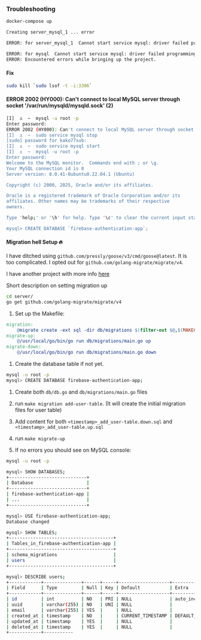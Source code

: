 ### Troubleshooting

```bash
docker-compose up

Creating server_mysql_1 ... error

ERROR: for server_mysql_1  Cannot start service mysql: driver failed programming external connectivity on endpoint server_mysql_1 (57c6251c98ec133f2b7c1ed144456d964bae3af321c2dc4c0ca8f374944840e9): failed to bind port 0.0.0.0:3306/tcp: Error starting userland proxy: listen tcp4 0.0.0.0:3306: bind: address already in use

ERROR: for mysql  Cannot start service mysql: driver failed programming external connectivity on endpoint server_mysql_1 (57c6251c98ec133f2b7c1ed144456d964bae3af321c2dc4c0ca8f374944840e9): failed to bind port 0.0.0.0:3306/tcp: Error starting userland proxy: listen tcp4 0.0.0.0:3306: bind: address already in use
ERROR: Encountered errors while bringing up the project.
```

#### Fix

```bash
sudo kill `sudo lsof -t -i:3306`
```

#### ERROR 2002 (HY000): Can't connect to local MySQL server through socket '/var/run/mysqld/mysqld.sock' (2)

```bash
[I]  ⚓  ~  mysql -u root -p
Enter password:
ERROR 2002 (HY000): Can't connect to local MySQL server through socket '/var/run/mysqld/mysqld.sock' (2)
[I]  ⚓  ~  sudo service mysql stop
[sudo] password for kako77sub:
[I]  ⚓  ~  sudo service mysql start
[I]  ⚓  ~  mysql -u root -p
Enter password:
Welcome to the MySQL monitor.  Commands end with ; or \g.
Your MySQL connection id is 8
Server version: 8.0.41-0ubuntu0.22.04.1 (Ubuntu)

Copyright (c) 2000, 2025, Oracle and/or its affiliates.

Oracle is a registered trademark of Oracle Corporation and/or its
affiliates. Other names may be trademarks of their respective
owners.

Type 'help;' or '\h' for help. Type '\c' to clear the current input statement.

mysql> CREATE DATABASE `firebase-authentication-app`;
```

#### Migration hell Setup :fire:

I have ditched using `github.com/pressly/goose/v3/cmd/goose@latest`. It is too complicated. I opted out for `github.com/golang-migrate/migrate/v4`.

I have another project with more info [here](https://github.com/vinicius77/ecom/blob/master/SETUP.md)

Short description on setting migration up

```bash
cd server/
go get github.com/golang-migrate/migrate/v4
```

1. Set up the Makefile:

```makefile
migration:
	@migrate create -ext sql -dir db/migrations $(filter-out $@,$(MAKECMDGOALS))
migrate-up:
	@/usr/local/go/bin/go run db/migrations/main.go up
migrate-down:
	@/usr/local/go/bin/go run db/migrations/main.go down
```

1. Create the database table if not yet.

```bash
mysql -u root -p
mysql> CREATE DATABASE firebase-authentication-app;
```

1. Create both `db/db.go` and `db/migrations/main.go` files

1. run `make migration add-user-table`. (It will create the initial migration files for user table)

1. Add content for both `<timestamp>_add_user-table.down.sql` and `<timestamp>_add_user-table.up.sql`

1. run `make migrate-up`

1. If no errors you should see on MySQL console:

```bash
mysql -u root -p

mysql> SHOW DATABASES;
+-----------------------------+
| Database                    |
+-----------------------------+
| firebase-authentication-app |
| ...                         |
+-----------------------------+

mysql> USE firebase-authentication-app;
Database changed

mysql> SHOW TABLES;
+---------------------------------------+
| Tables_in_firebase-authentication-app |
+---------------------------------------+
| schema_migrations                     |
| users                                 |
+---------------------------------------+

mysql> DESCRIBE users;
+------------+--------------+------+-----+-------------------+-------------------+
| Field      | Type         | Null | Key | Default           | Extra             |
+------------+--------------+------+-----+-------------------+-------------------+
| id         | int          | NO   | PRI | NULL              | auto_increment    |
| uuid       | varchar(255) | NO   | UNI | NULL              |                   |
| email      | varchar(255) | YES  |     | NULL              |                   |
| created_at | timestamp    | NO   |     | CURRENT_TIMESTAMP | DEFAULT_GENERATED |
| updated_at | timestamp    | YES  |     | NULL              |                   |
| deleted_at | timestamp    | YES  |     | NULL              |                   |
+------------+-----------
```

